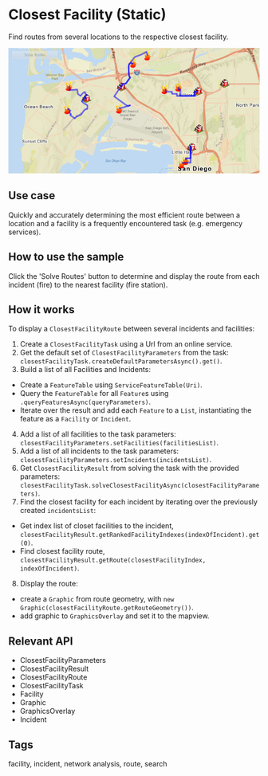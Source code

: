 # Closest Facility (Static)

Find routes from several locations to the respective closest facility.

<img src="ClosestFacilityStatic.png"/>

## Use case

Quickly and accurately determining the most efficient route between a location and a facility is a frequently encountered task (e.g. emergency services).

## How to use the sample

Click the 'Solve Routes' button to determine and display the route from each incident (fire) to the nearest facility (fire station).

## How it works

To display a `ClosestFacilityRoute` between several incidents and facilities:


  1. Create a `ClosestFacilityTask` using a Url from an online service.
  2. Get the default set of `ClosestFacilityParameters` from the task: `closestFacilityTask.createDefaultParametersAsync().get()`.
  3. Build a list of all Facilities and Incidents:
  
  * Create a `FeatureTable` using `ServiceFeatureTable(Uri)`.
  * Query the `FeatureTable` for all `Feature`s using `.queryFeaturesAsync(queryParameters)`.
  * Iterate over the result and add each `Feature` to a `List`, instantiating the feature as a `Facility` or `Incident`.
  4. Add a list of all facilities to the task parameters: `closestFacilityParameters.setFacilities(facilitiesList)`.
  5. Add a list of all incidents to the task parameters: `closestFacilityParameters.setIncidents(incidentsList)`.
  6. Get `ClosestFacilityResult` from solving the task with the provided parameters: `closestFacilityTask.solveClosestFacilityAsync(closestFacilityParameters)`.
  7. Find the closest facility for each incident by iterating over the previously created `incidentsList`:
  
  * Get index list of closet facilities to the incident, `closestFacilityResult.getRankedFacilityIndexes(indexOfIncident).get(0)`.
  * Find closest facility route, `closestFacilityResult.getRoute(closestFacilityIndex, indexOfIncident)`. 
  8. Display the route:
  
  * create a `Graphic` from route geometry, with `new Graphic(closestFacilityRoute.getRouteGeometry())`.
  * add graphic to `GraphicsOverlay` and set it to the mapview.


## Relevant API


  * ClosestFacilityParameters
  * ClosestFacilityResult
  * ClosestFacilityRoute
  * ClosestFacilityTask
  * Facility
  * Graphic
  * GraphicsOverlay
  * Incident


## Tags

facility, incident, network analysis, route, search
